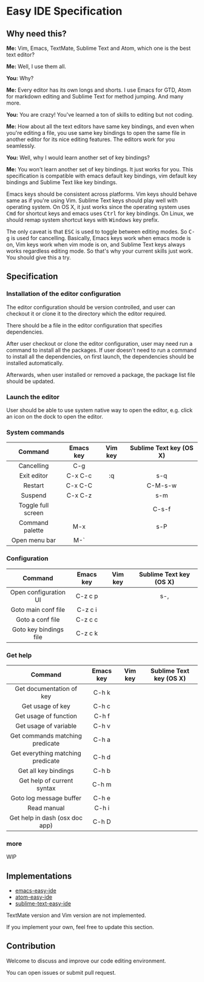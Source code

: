 Easy IDE Specification
======================

## Why need this?

**Me:** Vim, Emacs, TextMate, Sublime Text and Atom, which one is the best
text editor?

**Me:** Well, I use them all.

**You:** Why?

**Me:** Every editor has its own longs and shorts. I use Emacs for GTD, Atom
for markdown editing and Sublime Text for method jumping. And many more.

**You:** You are crazy! You've learned a ton of skills to editing but not
coding.

**Me:** How about all the text editors have same key bindings, and even when
you're editing a file, you use same key bindings to open the same file in
another editor for its nice editing features. The editors work for you
seamlessly.

**You:** Well, why I would learn another set of key bindings?

**Me:** You won't learn another set of key bindings. It just works for you.
This specification is compatible with emacs default key bindings, vim default
key bindings and Sublime Text like key bindings.

Emacs keys should be consistent across platforms. Vim keys should behave same
as if you're using Vim. Sublime Text keys should play well with operating
system. On OS X, it just works since the operating system uses <kbd>Cmd</kbd>
for shortcut keys and emacs uses <kbd>Ctrl</kbd> for key bindings. On Linux,
we should remap system shortcut keys with <kbd>Windows</kbd> key prefix.

The only caveat is that <kbd>ESC</kbd> is used to toggle between editing
modes. So <kbd>C-g</kbd> is used for cancelling. Basically, Emacs keys work
when emacs mode is on, Vim keys work when vim mode is on, and Sublime Text
keys always works regardless editing mode. So that's why your current skills
just work. You should give this a try.

## Specification

### Installation of the editor configuration

The editor configuration should be version controlled, and user can checkout
it or clone it to the directory which the editor required.

There should be a file in the editor configuration that specifies
dependencies.

After user checkout or clone the editor configuration, user may need run a
command to install all the packages. If user doesn't need to run a command to
install all the dependencies, on first launch, the dependencies should be
installed automatically.

Afterwards, when user installed or removed a package, the package list file
should be updated.

### Launch the editor

User should be able to use system native way to open the editor, e.g. click
an icon on the dock to open the editor.

### System commands

| Command | Emacs key | Vim key | Sublime Text key (OS X) |
|:-------:|:---------:|:-------:|:----------------:|
| Cancelling | C-g |  |  |
| Exit editor| C-x C-c | :q | s-q |
| Restart | C-x C-C |  | C-M-s-w |
| Suspend | C-x C-z |  | s-m |
| Toggle full screen | | | C-s-f |
| Command palette | M-x |  | s-P |
| Open menu bar | M-` |  |  |  |

### Configuration

| Command | Emacs key | Vim key | Sublime Text key (OS X) |
|:-------:|:---------:|:-------:|:----------------:|
| Open configuration UI | C-z c p |  | s-, |
| Goto main conf file | C-z c i |  |  |
| Goto a conf file | C-z c c |  |  |
| Goto key bindings file | C-z c k |  |  |  |

### Get help

| Command | Emacs key | Vim key | Sublime Text key (OS X) |
|:-------:|:---------:|:-------:|:----------------:|
| Get documentation of key | C-h k |  |  |
| Get usage of key | C-h c |  |  |
| Get usage of function | C-h f |  |  |
| Get usage of variable | C-h v |  |  |
| Get commands matching predicate | C-h a |  |  |
| Get everything matching predicate | C-h d |  |  |
| Get all key bindings| C-h b |  |  |
| Get help of current syntax| C-h m |  |  |
| Goto log message buffer | C-h e |  |  |
| Read manual | C-h i |  |  |
| Get help in dash (osx doc app) | C-h D |  |  |  |

### more

WIP

## Implementations

* [emacs-easy-ide](https://github.com/cheunghy/emacs-easy-ide)
* [atom-easy-ide](https://github.com/cheunghy/atom-easy-ide)
* [sublime-text-easy-ide](https://github.com/cheunghy/sublime-text-easy-ide)

TextMate version and Vim version are not implemented.

If you implement your own, feel free to update this section.

## Contribution

Welcome to discuss and improve our code editing environment.

You can open issues or submit pull request.
